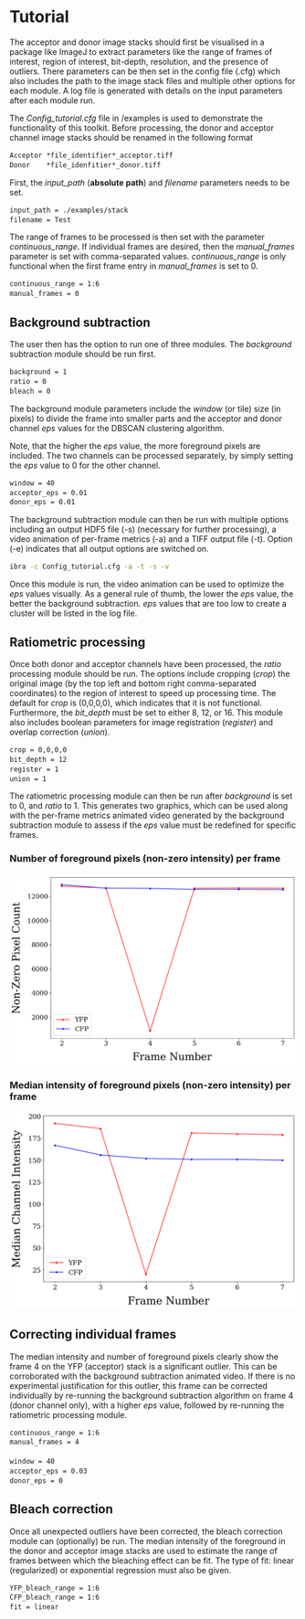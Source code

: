 # Tutorial
The acceptor and donor image stacks should first be visualised in a package like ImageJ to extract parameters like the range of frames of interest, region of interest, bit-depth, resolution, and the presence of outliers. There parameters can be then set in the config file (.cfg) which also includes the path to the image stack files and multiple other options for each module. A log file is generated with details on the input parameters after each module run.

The *Config_tutorial.cfg* file in /examples is used to demonstrate the functionality of this toolkit. Before processing, the donor and acceptor channel image stacks should be renamed in the following format
```txt
Acceptor *file_identifier*_acceptor.tiff
Donor    *file_idenfitier*_donor.tiff
```
First, the *input_path* (**absolute path**) and *filename* parameters needs to be set.
```txt
input_path = ./examples/stack 
filename = Test
```

The range of frames to be processed is then set with the parameter *continuous_range*. If individual frames are desired, then the *manual_frames* parameter is set with comma-separated values. *continuous_range* is only functional when the first frame entry in *manual_frames* is set to 0.
```txt
continuous_range = 1:6
manual_frames = 0
```

## Background subtraction
The user then has the option to run one of three modules. The *background* subtraction module should be run first.
```txt
background = 1
ratio = 0
bleach = 0
```

The background module parameters include the *window* (or tile) size (in pixels) to divide the frame into smaller parts and the acceptor and donor channel *eps* values for the DBSCAN clustering algorithm.

Note, that the higher the *eps* value, the more foreground pixels are included. The two channels can be processed separately, by simply setting the *eps* value to 0 for the other channel.
```txt
window = 40
acceptor_eps = 0.01
donor_eps = 0.01 
```

The background subtraction module can then be run with multiple options including an output HDF5 file (-s) (necessary for further processing), a video animation of per-frame metrics (-a) and a TIFF output file (-t). Option (-e) indicates that all output options are switched on.
```bash
ibra -c Config_tutorial.cfg -a -t -s -v
```
Once this module is run, the video animation can be used to optimize the *eps* values visually. As a general rule of thumb, the lower the *eps* value, the better the background subtraction. *eps* values that are too low to create a cluster will be listed in the log file. 

## Ratiometric processing
Once both donor and acceptor channels have been processed, the *ratio* processing module should be run. The options include cropping (*crop*) the original image (by the top left and bottom right comma-separated coordinates) to the region of interest to speed up processing time. The default for *crop* is (0,0,0,0), which indicates that it is not functional. Furthermore, the *bit_depth* must be set to either 8, 12, or 16. This module also includes boolean parameters for image registration (*register*) and overlap correction (*union*). 
```txt
crop = 0,0,0,0
bit_depth = 12
register = 1
union = 1
```

The ratiometric processing module can then be run after *background* is set to 0, and *ratio* to 1. This generates two graphics, which can be used along with the per-frame metrics animated video generated by the background subtraction module to assess if the *eps* value must be redefined for specific frames.

### Number of foreground pixels (non-zero intensity) per frame
![Pixel Count](images/Test_pixelcount.png)

### Median intensity of foreground pixels (non-zero intensity) per frame
![Intensity](images/Test_intensity_nonbleach.png)

## Correcting individual frames
The median intensity and number of foreground pixels clearly show the frame 4 on the YFP (acceptor) stack is a significant outlier. This can be corroborated with the background subtraction animated video. If there is no experimental justification for this outlier, this frame can be corrected individually by re-running the background subtraction algorithm on frame 4 (donor channel only), with a higher *eps* value, followed by re-running the ratiometric processing module.
```txt
continuous_range = 1:6
manual_frames = 4

window = 40
acceptor_eps = 0.03
donor_eps = 0
```

## Bleach correction
Once all unexpected outliers have been corrected, the bleach correction module can (optionally) be run. The median intensity of the foreground in the donor and acceptor image stacks are used to estimate the range of frames between which the bleaching effect can be fit. The type of fit: linear (regularized) or exponential regression must also be given.
```txt
YFP_bleach_range = 1:6
CFP_bleach_range = 1:6
fit = linear
```
